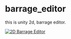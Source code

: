 # barrage_editor
this is unity 2d, barrage editor.

[![2D Barrage Editor](http://i.ytimg.com/vi/R1ZwhHua4r0/maxresdefault.jpg)](https://youtu.be/R1ZwhHua4r0)
